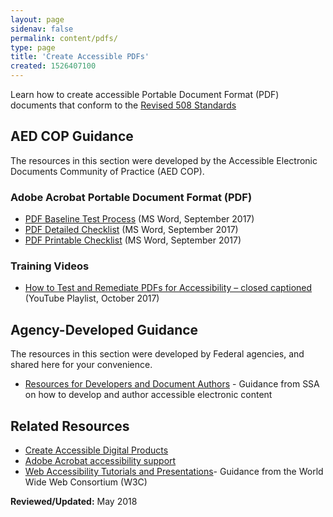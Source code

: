 ```yaml
---
layout: page
sidenav: false
permalink: content/pdfs/
type: page
title: 'Create Accessible PDFs'
created: 1526407100
---
```


Learn how to create accessible Portable Document Format (PDF) documents that conform to the [Revised 508 Standards][1]

## AED COP Guidance

The resources in this section were developed by the Accessible Electronic Documents Community of Practice (AED COP).

### Adobe Acrobat Portable Document Format (PDF)

  * [PDF Baseline Test Process][2] (MS Word, September 2017)
  * [PDF Detailed Checklist][3] (MS Word, September 2017)
  * [PDF Printable Checklist][4] (MS Word, September 2017)

### Training Videos

  * [How to Test and Remediate PDFs for Accessibility – closed captioned][5] (YouTube Playlist, October 2017)

## Agency-Developed Guidance

The resources in this section were developed by Federal agencies, and shared here for your convenience.

  * [Resources for Developers and Document Authors][6] - Guidance from SSA on how to develop and author accessible electronic content

## Related Resources

  * [Create Accessible Digital Products][7]
  * [Adobe Acrobat accessibility support][8]
  * [Web Accessibility Tutorials and Presentations][9]- Guidance from the World Wide Web Consortium (W3C)

**Reviewed/Updated:** May 2018

 [1]: https://www.access-board.gov/guidelines-and-standards/communications-and-it/about-the-ict-refresh/final-rule/text-of-the-standards-and-guidelines
 [2]: https://assets.section508.gov/files/PDF%20Baseline%20Test%20Process.docx
 [3]: https://assets.section508.gov/files/PDF%20Detailed%20508%20Accessibility%20Checklist.docx
 [4]: https://assets.section508.gov/files/PDF%20Printable%20Checklist.docx
 [5]: https://www.youtube.com/playlist?list=PLt-4cbpi4NBvGYKCHnIdwk4tfhcoalw8g
 [6]: https://www.ssa.gov/accessibility/developer_resources.html
 [7]: https://section508.gov/create
 [8]: https://www.adobe.com/accessibility/products/acrobat.html
 [9]: https://www.w3.org/WAI/train
